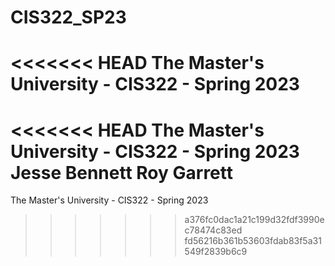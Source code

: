# CIS322_SP23
<<<<<<< HEAD
The Master's University - CIS322 - Spring 2023
=======
<<<<<<< HEAD
The Master's University - CIS322 - Spring 2023
Jesse Bennett
Roy Garrett
=======
The Master's University - CIS322 - Spring 2023
>>>>>>> a376fc0dac1a21c199d32fdf3990ec78474c83ed
>>>>>>> fd56216b361b53603fdab83f5a31549f2839b6c9
